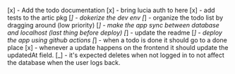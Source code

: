 [x] - Add the todo documentation
[x] - bring lucia auth to here
[x] - add tests to the artic pkg
[_] - dokerize the dev env
[_] - organize the todo list by dragging around (low priority)
[_] - make the app sync between database and localhost (last thing before deploy)
[_] - update the readme
[_] - deploy the app using github actions
[_] - when a todo is done it should go to a done place
[x] - whenever a update happens on the frontend it should update the updatedAt field.
[_] - it's expected deletes when not logged in to not affect the database when the user logs back.
